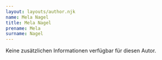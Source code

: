 ```yaml
---
layout: layouts/author.njk
name: Mela Nagel
title: Mela Nagel
prename: Mela
surname: Nagel
---
```

Keine zusätzlichen Informationen verfügbar für diesen Autor.
